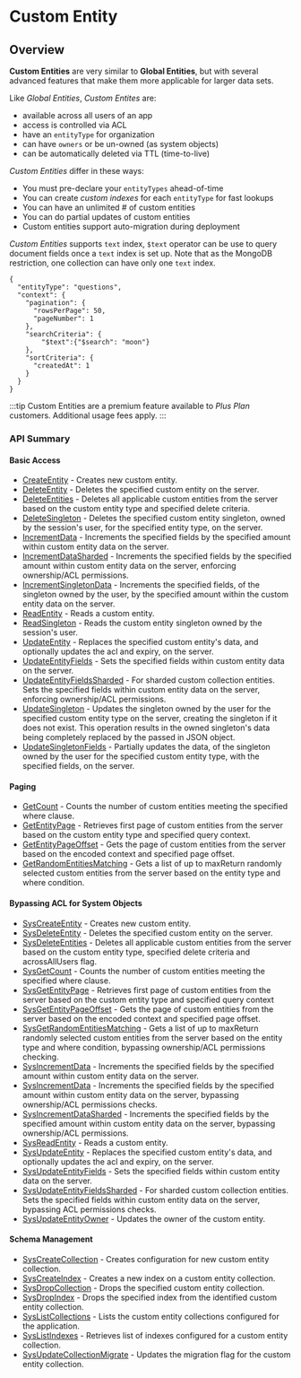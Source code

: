 # Custom Entity
## Overview




**Custom Entities** are very similar to **Global Entities**, but with several advanced features that make them more applicable for larger data sets.

Like *Global Entities*, *Custom Entites* are:

* available across all users of an app
* access is controlled via ACL
* have an `entityType` for organization
* can have `owners` or be un-owned (as system objects)
* can be automatically deleted via TTL (time-to-live)

*Custom Entities* differ in these ways:

* You must pre-declare your `entityTypes` ahead-of-time
* You can create *custom indexes* for each `entityType` for fast lookups
* You can have an unlimited # of custom entities
* You can do partial updates of custom entities
* Custom entities support auto-migration during deployment

*Custom Entities* supports `text` index, `$text` operator can be use to query document fields once a `text` index is set up. Note that as the MongoDB restriction, one collection can have only one `text` index. 

```
{
  "entityType": "questions",
  "context": {
    "pagination": {
      "rowsPerPage": 50,
      "pageNumber": 1
    },
    "searchCriteria": {
        "$text":{"$search": "moon"}
    },
    "sortCriteria": {
      "createdAt": 1
    }
  }
}
```
  
:::tip
Custom Entities are a premium feature available to <em>Plus Plan</em> customers. Additional usage fees apply.
:::

### API Summary

#### Basic Access
* [CreateEntity](/api/capi/customentity/createentity) - Creates new custom entity.
* [DeleteEntity](/api/capi/customentity/deleteentity) - Deletes the specified custom entity on the server.
* [DeleteEntities](/api/capi/customentity/deleteentities) - Deletes all applicable custom entities from the server based on the custom entity type and specified delete criteria.
* [DeleteSingleton](/api/capi/customentity/deletesingleton) - Deletes the specified custom entity singleton, owned by the session's user, for the specified entity type, on the server.
* [IncrementData](/api/capi/customentity/incrementdata) - Increments the specified fields by the specified amount within custom entity data on the server.
* [IncrementDataSharded](/api/capi/customentity/incrementdatasharded) - Increments the specified fields by the specified amount within custom entity data on the server, enforcing ownership/ACL permissions.
* [IncrementSingletonData](/api/capi/customentity/incrementsingletondata) - Increments the specified fields, of the singleton owned by the user, by the specified amount within the custom entity data on the server.
* [ReadEntity](/api/capi/customentity/readentity) - Reads a custom entity.
* [ReadSingleton](/api/capi/customentity/readsingleton) - Reads the custom entity singleton owned by the session's user.
* [UpdateEntity](/api/capi/customentity/updateentity) - Replaces the specified custom entity's data, and optionally updates the acl and expiry, on the server.
* [UpdateEntityFields](/api/capi/customentity/updateentityfields) - Sets the specified fields within custom entity data on the server.
* [UpdateEntityFieldsSharded](/api/capi/customentity/updateentityfieldssharded) - For sharded custom collection entities. Sets the specified fields within custom entity data on the server, enforcing ownership/ACL permissions.
* [UpdateSingleton](/api/capi/customentity/updatesingleton) - Updates the singleton owned by the user for the specified custom entity type on the server, creating the singleton if it does not exist. This operation results in the owned singleton's data being completely replaced by the passed in JSON object.
* [UpdateSingletonFields](/api/capi/customentity/updatesingletonFields) - Partially updates the data, of the singleton owned by the user for the specified custom entity type, with the specified fields, on the server.

#### Paging
* [GetCount](/api/capi/customentity/getcount) - Counts the number of custom entities meeting the specified where clause.
* [GetEntityPage](/api/capi/customentity/getentitypage) - Retrieves first page of custom entities from the server based on the custom entity type and specified query context.
* [GetEntityPageOffset](/api/capi/customentity/getentitypageoffset) - Gets the page of custom entities from the server based on the encoded context and specified page offset.
* [GetRandomEntitiesMatching](/api/capi/customentity/getrandomentitiesmatching) - Gets a list of up to maxReturn randomly selected custom entities from the server based on the entity type and where condition.

#### Bypassing ACL for System Objects
* [SysCreateEntity](/api/capi/customentity/syscreateentity) - Creates new custom entity.
* [SysDeleteEntity](/api/capi/customentity/sysdeleteentity) - Deletes the specified custom entity on the server.
* [SysDeleteEntities](/api/capi/customentity/sysdeleteentities) - Deletes all applicable custom entities from the server based on the custom entity type, specified delete criteria and acrossAllUsers flag.
* [SysGetCount](/api/capi/customentity/sysgetcount) - Counts the number of custom entities meeting the specified where clause.
* [SysGetEntityPage](/api/capi/customentity/sysgetentitypage) - Retrieves first page of custom entities from the server based on the custom entity type and specified query context
* [SysGetEntityPageOffset](/api/capi/customentity/sysgetentitypageoffset) - Gets the page of custom entities from the server based on the encoded context and specified page offset.
* [SysGetRandomEntitiesMatching](/api/capi/customentity/sysgetrandomentitiesmatching) - Gets a list of up to maxReturn randomly selected custom entities from the server based on the entity type and where condition, bypassing ownership/ACL permissions checking.
* [SysIncrementData](/api/capi/customentity/sysincrementdata) - Increments the specified fields by the specified amount within custom entity data on the server.
* [SysIncrementData](/api/capi/customentity/sysincrementdata) - Increments the specified fields by the specified amount within custom entity data on the server, bypassing ownership/ACL permissions checks.
* [SysIncrementDataSharded](/api/capi/customentity/sysincrementdatasharded) - Increments the specified fields by the specified amount within custom entity data on the server, bypassing ownership/ACL permissions.
* [SysReadEntity](/api/capi/customentity/sysreadentity) - Reads a custom entity.
* [SysUpdateEntity](/api/capi/customentity/sysupdateentity) - Replaces the specified custom entity's data, and optionally updates the acl and expiry, on the server.
* [SysUpdateEntityFields](/api/capi/customentity/sysupdateentityfields) - Sets the specified fields within custom entity data on the server.
* [SysUpdateEntityFieldsSharded](/api/capi/customentity/sysupdateentityfieldssharded) - For sharded custom collection entities. Sets the specified fields within custom entity data on the server, bypassing ACL permissions checks.
* [SysUpdateEntityOwner](/api/capi/customentity/sysupdateentityowner) - Updates the owner of the custom entity.

#### Schema Management
* [SysCreateCollection](/api/capi/customentity/syscreatecollection) - Creates configuration for new custom entity collection.
* [SysCreateIndex](/api/capi/customentity/syscreateindex) - Creates a new index on a custom entity collection.
* [SysDropCollection](/api/capi/customentity/sysdropcollection) - Drops the specified custom entity collection.
* [SysDropIndex](/api/capi/customentity/sysdropindex) - Drops the specified index from the identified custom entity collection.
* [SysListCollections](/api/capi/customentity/syslistcollections) - Lists the custom entity collections configured for the application.
* [SysListIndexes](/api/capi/customentity/syslistindexes) - Retrieves list of indexes configured for a custom entity collection.
* [SysUpdateCollectionMigrate](/api/capi/customentity/sysupdatecollectionmigrate) - Updates the migration flag for the custom entity collection.


<DocCardList />